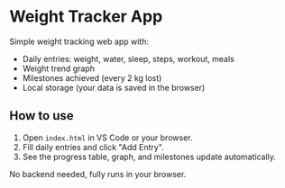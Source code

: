 # Weight Tracker App

Simple weight tracking web app with:

- Daily entries: weight, water, sleep, steps, workout, meals
- Weight trend graph
- Milestones achieved (every 2 kg lost)
- Local storage (your data is saved in the browser)

## How to use

1. Open `index.html` in VS Code or your browser.
2. Fill daily entries and click "Add Entry".
3. See the progress table, graph, and milestones update automatically.

No backend needed, fully runs in your browser.
